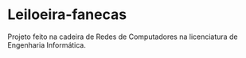 # Leiloeira-fanecas
Projeto feito na cadeira de Redes de Computadores na licenciatura de Engenharia Informática.
